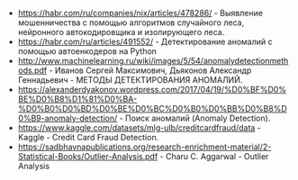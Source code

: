 - https://habr.com/ru/companies/nix/articles/478286/ - Выявление мошенничества с помощью алгоритмов случайного леса, нейронного автокодировщика и изолирующего леса.
- https://habr.com/ru/articles/491552/ - Детектирование аномалий с помощью автоенкодеров на Python
- http://www.machinelearning.ru/wiki/images/5/54/anomalydetectionmethods.pdf - Иванов Сергей Максимович, Дьяконов Александр Геннадьевич - МЕТОДЫ ДЕТЕКТИРОВАНИЯ АНОМАЛИЙ. 
- https://alexanderdyakonov.wordpress.com/2017/04/19/%D0%BF%D0%BE%D0%B8%D1%81%D0%BA-%D0%B0%D0%BD%D0%BE%D0%BC%D0%B0%D0%BB%D0%B8%D0%B9-anomaly-detection/ - Поиск аномалий (Anomaly Detection).
- https://www.kaggle.com/datasets/mlg-ulb/creditcardfraud/data - Kaggle - Credit Card Fraud Detection.
- https://sadbhavnapublications.org/research-enrichment-material/2-Statistical-Books/Outlier-Analysis.pdf - Charu C. Aggarwal - Outlier Analysis
